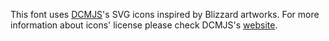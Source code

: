 This font uses [DCMJS](https://twitter.com/dcmjs)'s SVG icons inspired by Blizzard artworks. For more information about icons' license please check DCMJS's [website](http://dcmjs.com/overwatch/).